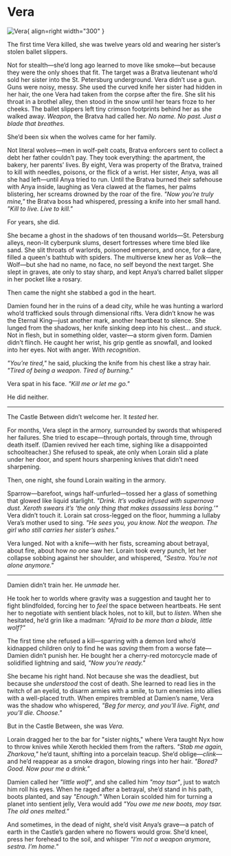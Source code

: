 # Vera

![Vera](../assets/images/Vera.png){ align=right width="300" }

The first time Vera killed, she was twelve years old and wearing her sister’s stolen ballet slippers.  

Not for stealth—she’d long ago learned to move like smoke—but because they were the only shoes that fit. The target was a Bratva lieutenant who’d sold her sister into the St. Petersburg underground. Vera didn’t use a gun. Guns were noisy, messy. She used the curved knife her sister had hidden in her hair, the one Vera had taken from the corpse after the fire. She slit his throat in a brothel alley, then stood in the snow until her tears froze to her cheeks. The ballet slippers left tiny crimson footprints behind her as she walked away. *Weapon*, the Bratva had called her. *No name. No past. Just a blade that breathes.*  

She’d been six when the wolves came for her family.  

Not literal wolves—men in wolf-pelt coats, Bratva enforcers sent to collect a debt her father couldn’t pay. They took everything: the apartment, the bakery, her parents’ lives. By eight, Vera was property of the Bratva, trained to kill with needles, poisons, or the flick of a wrist. Her sister, Anya, was all she had left—until Anya tried to run. Until the Bratva burned their safehouse with Anya inside, laughing as Vera clawed at the flames, her palms blistering, her screams drowned by the roar of the fire. *"Now you’re truly mine,"* the Bratva boss had whispered, pressing a knife into her small hand. *"Kill to live. Live to kill."*  

For years, she did.  

She became a ghost in the shadows of ten thousand worlds—St. Petersburg alleys, neon-lit cyberpunk slums, desert fortresses where time bled like sand. She slit throats of warlords, poisoned emperors, and once, for a dare, filled a queen's bathtub with spiders. The multiverse knew her as *Volk*—the Wolf—but she had no name, no face, no self beyond the next target. She slept in graves, ate only to stay sharp, and kept Anya’s charred ballet slipper in her pocket like a rosary.  

Then came the night she stabbed a god in the heart.  

Damien found her in the ruins of a dead city, while he was hunting a warlord who’d trafficked souls through dimensional rifts. Vera didn’t know he was the Eternal King—just another mark, another heartbeat to silence. She lunged from the shadows, her knife sinking deep into his chest… and *stuck*. Not in flesh, but in something older, vaster—a storm given form. Damien didn’t flinch. He caught her wrist, his grip gentle as snowfall, and looked into her eyes. Not with anger. With *recognition*.  

*"You’re tired,"* he said, plucking the knife from his chest like a stray hair. *"Tired of being a weapon. Tired of burning."*  

Vera spat in his face. *"Kill me or let me go."*  

He did neither.  

---  

The Castle Between didn’t welcome her. It *tested* her.  

For months, Vera slept in the armory, surrounded by swords that whispered her failures. She tried to escape—through portals, through time, through death itself. (Damien revived her each time, sighing like a disappointed schoolteacher.) She refused to speak, ate only when Lorain slid a plate under her door, and spent hours sharpening knives that didn’t need sharpening.  

Then, one night, she found Lorain waiting in the armory.  

Sparrow—barefoot, wings half-unfurled—tossed her a glass of something that glowed like liquid starlight. *"Drink. It’s vodka infused with supernova dust. Xeroth swears it’s ‘the only thing that makes assassins less boring.’"* Vera didn’t touch it. Lorain sat cross-legged on the floor, humming a lullaby Vera’s mother used to sing. *"He sees you, you know. Not the weapon. The girl who still carries her sister’s ashes."*  

Vera lunged. Not with a knife—with her fists, screaming about betrayal, about fire, about how *no one* saw her. Lorain took every punch, let her collapse sobbing against her shoulder, and whispered, *"Sestra. You’re not alone anymore."*  

---  

Damien didn’t train her. He *unmade* her.  

He took her to worlds where gravity was a suggestion and taught her to fight blindfolded, forcing her to *feel* the space between heartbeats. He sent her to negotiate with sentient black holes, not to kill, but to *listen*. When she hesitated, he’d grin like a madman: *"Afraid to be more than a blade, little wolf?"*  

The first time she refused a kill—sparring with a demon lord who’d kidnapped children only to find he was *saving* them from a worse fate—Damien didn’t punish her. He bought her a cherry-red motorcycle made of solidified lightning and said, *"Now you’re ready."*  

She became his right hand. Not because she was the deadliest, but because she *understood* the cost of death. She learned to read lies in the twitch of an eyelid, to disarm armies with a smile, to turn enemies into allies with a well-placed truth. When empires trembled at Damien’s name, Vera was the shadow who whispered, *"Beg for mercy, and you’ll live. Fight, and you’ll die. Choose."*  

But in the Castle Between, she was *Vera*.  

Lorain dragged her to the bar for "sister nights," where Vera taught Nyx how to throw knives while Xeroth heckled them from the rafters. *"Stab me again, Zharkova,"* he’d taunt, shifting into a porcelain teacup. She’d oblige—*clink*—and he’d reappear as a smoke dragon, blowing rings into her hair. *"Bored? Good. Now pour me a drink."*  

Damien called her *"little wolf"*, and she called him *"moy tsar"*, just to watch him roll his eyes. When he raged after a betrayal, she’d stand in his path, boots planted, and say *"Enough."* When Lorain scolded him for turning a planet into sentient jelly, Vera would add *"You owe me new boots, moy tsar. The old ones melted."*  

And sometimes, in the dead of night, she’d visit Anya’s grave—a patch of earth in the Castle’s garden where no flowers would grow. She’d kneel, press her forehead to the soil, and whisper *"I’m not a weapon anymore, sestra. I’m home."*  

